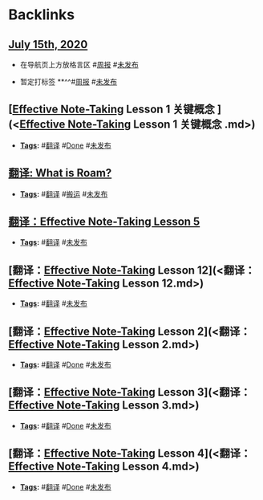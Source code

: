 
# Backlinks
## [July 15th, 2020](<July 15th, 2020.md>)
- 在导航页上方放格言区 #[周报](<周报.md>) #[未发布](<未发布.md>)

- 暂定打标签 **^^#[周报](<周报.md>) #[未发布](<未发布.md>)

## [[Effective Note-Taking](<[Effective Note-Taking.md>) Lesson 1 关键概念 ](<[Effective Note-Taking](<Effective Note-Taking.md>) Lesson 1 关键概念 .md>)
- **[Tags](<Tags.md>):** #[翻译](<翻译.md>) #[Done](<Done.md>) #[未发布](<未发布.md>)

## [翻译: What is Roam?](<翻译: What is Roam?.md>)
- **[Tags](<Tags.md>):** #[翻译](<翻译.md>) #[搬运](<搬运.md>) #[未发布](<未发布.md>)

## [翻译：Effective Note-Taking Lesson 5](<翻译：Effective Note-Taking Lesson 5.md>)
- **[Tags](<Tags.md>):** #[翻译](<翻译.md>) #[未发布](<未发布.md>)

## [翻译：[Effective Note-Taking](<Effective Note-Taking.md>) Lesson 12](<翻译：[Effective Note-Taking](<Effective Note-Taking.md>) Lesson 12.md>)
- **[Tags](<Tags.md>):** #[翻译](<翻译.md>) #[未发布](<未发布.md>)

## [翻译：[Effective Note-Taking](<Effective Note-Taking.md>) Lesson 2](<翻译：[Effective Note-Taking](<Effective Note-Taking.md>) Lesson 2.md>)
- **[Tags](<Tags.md>):** #[翻译](<翻译.md>) #[Done](<Done.md>) #[未发布](<未发布.md>)

## [翻译：[Effective Note-Taking](<Effective Note-Taking.md>) Lesson 3](<翻译：[Effective Note-Taking](<Effective Note-Taking.md>) Lesson 3.md>)
- **[Tags](<Tags.md>):** #[翻译](<翻译.md>) #[Done](<Done.md>) #[未发布](<未发布.md>)

## [翻译：[Effective Note-Taking](<Effective Note-Taking.md>) Lesson 4](<翻译：[Effective Note-Taking](<Effective Note-Taking.md>) Lesson 4.md>)
- **[Tags](<Tags.md>):** #[翻译](<翻译.md>) #[Done](<Done.md>) #[未发布](<未发布.md>)


